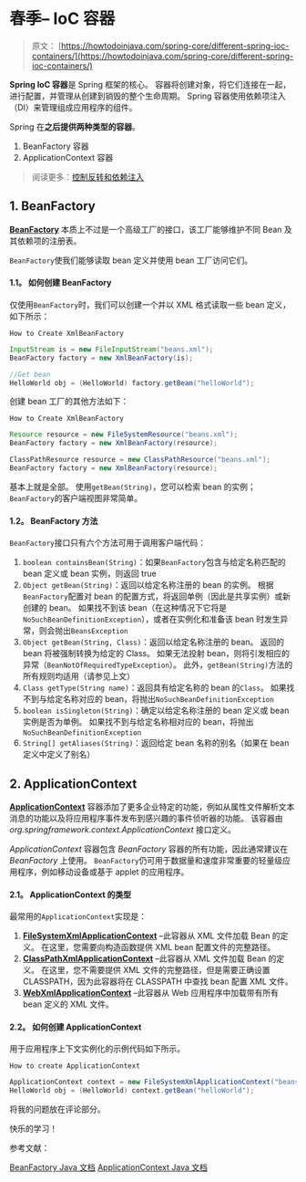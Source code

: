 # 春季– IoC 容器

> 原文： [https://howtodoinjava.com/spring-core/different-spring-ioc-containers/](https://howtodoinjava.com/spring-core/different-spring-ioc-containers/)

**Spring IoC 容器**是 Spring 框架的核心。 容器将创建对象，将它们连接在一起，进行配置，并管理从创建到销毁的整个生命周期。 Spring 容器使用依赖项注入（DI）来管理组成应用程序的组件。

Spring 在**之后提供两种类型的容器**。

1.  BeanFactory 容器
2.  ApplicationContext 容器

> 阅读更多：[控制反转和依赖注入](https://howtodoinjava.com/spring-core/spring-ioc-vs-di/)

## 1\. BeanFactory

**[BeanFactory](https://docs.spring.io/spring-framework/docs/current/javadoc-api/org/springframework/beans/factory/BeanFactory.html)** 本质上不过是一个高级工厂的接口，该工厂能够维护不同 Bean 及其依赖项的注册表。

`BeanFactory`使我们能够读取 bean 定义并使用 bean 工厂访问它们。

#### 1.1。 如何创建 BeanFactory

仅使用`BeanFactory`时，我们可以创建一个并以 XML 格式读取一些 bean 定义，如下所示：

`How to Create XmlBeanFactory`

```java
InputStream is = new FileInputStream("beans.xml");
BeanFactory factory = new XmlBeanFactory(is);

//Get bean
HelloWorld obj = (HelloWorld) factory.getBean("helloWorld");

```

创建 bean 工厂的其他方法如下：

`How to Create XmlBeanFactory`

```java
Resource resource = new FileSystemResource("beans.xml");
BeanFactory factory = new XmlBeanFactory(resource);

ClassPathResource resource = new ClassPathResource("beans.xml");
BeanFactory factory = new XmlBeanFactory(resource);

```

基本上就是全部。 使用`getBean(String)`，您可以检索 bean 的实例； `BeanFactory`的客户端视图非常简单。

#### 1.2。 BeanFactory 方法

`BeanFactory`接口只有六个方法可用于调用客户端代码：

1.  `boolean containsBean(String)`：如果`BeanFactory`包含与给定名称匹配的 bean 定义或 bean 实例，则返回 true
2.  `Object getBean(String)`：返回以给定名称注册的 bean 的实例。 根据`BeanFactory`配置对 bean 的配置方式，将返回单例（因此是共享实例）或新创建的 bean。 如果找不到该 bean（在这种情况下它将是`NoSuchBeanDefinitionException`），或者在实例化和准备该 bean 时发生异常，则会抛出`BeansException`
3.  `Object getBean(String, Class)`：返回以给定名称注册的 bean。 返回的 bean 将被强制转换为给定的 Class。 如果无法投射 bean，则将引发相应的异常（`BeanNotOfRequiredTypeException`）。 此外，`getBean(String)`方法的所有规则均适用（请参见上文）
4.  `Class getType(String name)`：返回具有给定名称的 bean 的`Class`。 如果找不到与给定名称对应的 bean，将抛出`NoSuchBeanDefinitionException`
5.  `boolean isSingleton(String)`：确定以给定名称注册的 bean 定义或 bean 实例是否为单例。 如果找不到与给定名称相对应的 bean，将抛出`NoSuchBeanDefinitionException`
6.  `String[] getAliases(String)`：返回给定 bean 名称的别名（如果在 bean 定义中定义了别名）

## 2\. ApplicationContext

**[ApplicationContext](https://docs.spring.io/spring-framework/docs/current/javadoc-api/org/springframework/context/ApplicationContext.html)** 容器添加了更多企业特定的功能，例如从属性文件解析文本消息的功能以及将应用程序事件发布到感兴趣的事件侦听器的功能。 该容器由 _org.springframework.context.ApplicationContext_ 接口定义。

_ApplicationContext_ 容器包含 _BeanFactory_ 容器的所有功能，因此通常建议在 _BeanFactory_ 上使用。 `BeanFactory`仍可用于数据量和速度非常重要的轻量级应用程序，例如移动设备或基于 applet 的应用程序。

#### 2.1。 ApplicationContext 的类型

最常用的`ApplicationContext`实现是：

1.  **[FileSystemXmlApplicationContext](https://docs.spring.io/spring-framework/docs/current/javadoc-api/org/springframework/context/support/FileSystemXmlApplicationContext.html)** –此容器从 XML 文件加载 Bean 的定义。 在这里，您需要向构造函数提供 XML bean 配置文件的完整路径。
2.  **[ClassPathXmlApplicationContext](https://docs.spring.io/spring-framework/docs/current/javadoc-api/org/springframework/context/support/ClassPathXmlApplicationContext.html)** –此容器从 XML 文件加载 Bean 的定义。 在这里，您不需要提供 XML 文件的完整路径，但是需要正确设置 CLASSPATH，因为此容器将在 CLASSPATH 中查找 bean 配置 XML 文件。
3.  **[WebXmlApplicationContext](https://docs.spring.io/spring-framework/docs/current/javadoc-api/org/springframework/web/context/support/XmlWebApplicationContext.html)** –此容器从 Web 应用程序中加载带有所有 bean 定义的 XML 文件。

#### 2.2。 如何创建 ApplicationContext

用于应用程序上下文实例化的示例代码如下所示。

`How to create ApplicationContext`

```java
ApplicationContext context = new FileSystemXmlApplicationContext("beans.xml");
HelloWorld obj = (HelloWorld) context.getBean("helloWorld");

```

将我的问题放在评论部分。

快乐的学习！

参考文献：

[BeanFactory Java 文档](https://docs.spring.io/spring-framework/docs/current/javadoc-api/org/springframework/beans/factory/BeanFactory.html)
[ApplicationContext Java 文档](https://docs.spring.io/spring-framework/docs/current/javadoc-api/org/springframework/context/ApplicationContext.html)